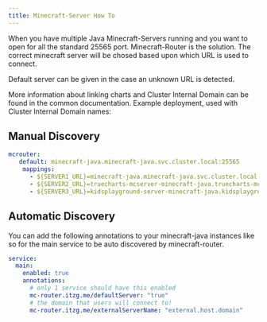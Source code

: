 ```yaml
---
title: Minecraft-Server How To
---
```


When you have multiple Java Minecraft-Servers running and you want to open for all the standard 25565 port. Minecraft-Router is the solution.
The correct minecraft server will be chosed based upon which URL is used to connect.

Default server can be given in the case an unknown URL is detected.

More information about linking charts and Cluster Internal Domain can be found in the common documentation.
Example deployment, used with Cluster Internal Domain names:

## Manual Discovery

```yaml
mcrouter:
   default: minecraft-java.minecraft-java.svc.cluster.local:25565
    mappings:
      - ${SERVER1_URL}=minecraft-java.minecraft-java.svc.cluster.local:25565
      - ${SERVER2_URL}=truecharts-mcserver-minecraft-java.truecharts-mcserver.svc.cluster.local:25565
      - ${SERVER3_URL}=kidsplayground-server-minecraft-java.kidsplayground-server.svc.cluster.local:25565
````

## Automatic Discovery

You can add the following annotations to your minecraft-java instances like so for the main service to be auto discovered by minecraft-router.

```yaml
service:
  main:
    enabled: true
    annotations: 
      # only 1 service should have this enabled
      mc-router.itzg.me/defaultServer: "true"
      # the domain that users will connect to!
      mc-router.itzg.me/externalServerName: "external.host.domain"
```
